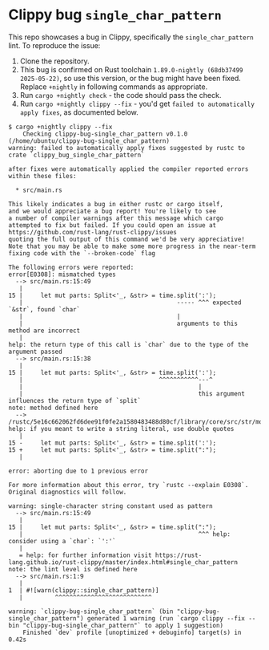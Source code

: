 # Clippy bug `single_char_pattern`

This repo showcases a bug in Clippy, specifically the `single_char_pattern` lint. To reproduce the issue:

1. Clone the repository.
2. This bug is confirmed on Rust toolchain `1.89.0-nightly (68db37499 2025-05-22)`, so use this version, or the bug might have been fixed. Replace `+nightly` in following commands as appropriate.
3. Run `cargo +nightly check` - the code should pass the check.
4. Run `cargo +nightly clippy --fix` - you'd get `failed to automatically apply fixes`, as documented below.

```shell
$ cargo +nightly clippy --fix
    Checking clippy-bug-single_char_pattern v0.1.0 (/home/ubuntu/clippy-bug-single_char_pattern)
warning: failed to automatically apply fixes suggested by rustc to crate `clippy_bug_single_char_pattern`

after fixes were automatically applied the compiler reported errors within these files:

  * src/main.rs

This likely indicates a bug in either rustc or cargo itself,
and we would appreciate a bug report! You're likely to see
a number of compiler warnings after this message which cargo
attempted to fix but failed. If you could open an issue at
https://github.com/rust-lang/rust-clippy/issues
quoting the full output of this command we'd be very appreciative!
Note that you may be able to make some more progress in the near-term
fixing code with the `--broken-code` flag

The following errors were reported:
error[E0308]: mismatched types
  --> src/main.rs:15:49
   |
15 |     let mut parts: Split<'_, &str> = time.split(':');
   |                                           ----- ^^^ expected `&str`, found `char`
   |                                           |
   |                                           arguments to this method are incorrect
   |
help: the return type of this call is `char` due to the type of the argument passed
  --> src/main.rs:15:38
   |
15 |     let mut parts: Split<'_, &str> = time.split(':');
   |                                      ^^^^^^^^^^^---^
   |                                                 |
   |                                                 this argument influences the return type of `split`
note: method defined here
  --> /rustc/5e16c662062fd6dee91f0fe2a1580483488d80cf/library/core/src/str/mod.rs:1605:12
help: if you meant to write a string literal, use double quotes
   |
15 -     let mut parts: Split<'_, &str> = time.split(':');
15 +     let mut parts: Split<'_, &str> = time.split(":");
   |

error: aborting due to 1 previous error

For more information about this error, try `rustc --explain E0308`.
Original diagnostics will follow.

warning: single-character string constant used as pattern
  --> src/main.rs:15:49
   |
15 |     let mut parts: Split<'_, &str> = time.split(":");
   |                                                 ^^^ help: consider using a `char`: `':'`
   |
   = help: for further information visit https://rust-lang.github.io/rust-clippy/master/index.html#single_char_pattern
note: the lint level is defined here
  --> src/main.rs:1:9
   |
1  | #![warn(clippy::single_char_pattern)]
   |         ^^^^^^^^^^^^^^^^^^^^^^^^^^^

warning: `clippy-bug-single_char_pattern` (bin "clippy-bug-single_char_pattern") generated 1 warning (run `cargo clippy --fix --bin "clippy-bug-single_char_pattern"` to apply 1 suggestion)
    Finished `dev` profile [unoptimized + debuginfo] target(s) in 0.42s
```
